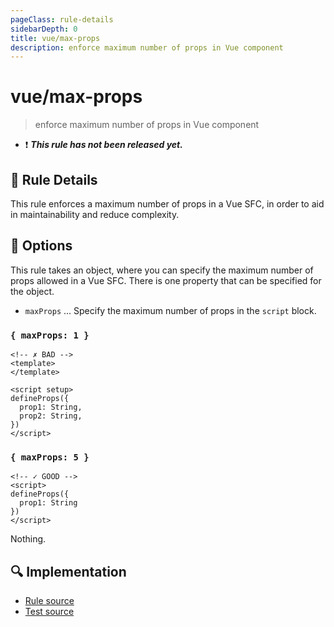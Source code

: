 ```yaml
---
pageClass: rule-details
sidebarDepth: 0
title: vue/max-props
description: enforce maximum number of props in Vue component
---
```


# vue/max-props

> enforce maximum number of props in Vue component

- :exclamation: <badge text="This rule has not been released yet." vertical="middle" type="error"> _**This rule has not been released yet.**_ </badge>

## :book: Rule Details

This rule enforces a maximum number of props in a Vue SFC, in order to aid in maintainability and reduce complexity.

## :wrench: Options

This rule takes an object, where you can specify the maximum number of props allowed in a Vue SFC.
There is one property that can be specified for the object.

- `maxProps` ... Specify the maximum number of props in the `script` block.

### `{ maxProps: 1 }`

<eslint-code-block :rules="{'vue/max-props': ['error', { maxProps: 1 }]}">

```vue
<!-- ✗ BAD -->
<template>
</template>

<script setup>
defineProps({ 
  prop1: String,
  prop2: String,
})
</script>
```

</eslint-code-block>

### `{ maxProps: 5 }`

<eslint-code-block :rules="{'vue/max-props': ['error', { maxProps: 5 }]}">

```vue
<!-- ✓ GOOD -->
<script>
defineProps({
  prop1: String
})
</script>
```

</eslint-code-block>

Nothing.

## :mag: Implementation

- [Rule source](https://github.com/vuejs/eslint-plugin-vue/blob/master/lib/rules/max-props.js)
- [Test source](https://github.com/vuejs/eslint-plugin-vue/blob/master/tests/lib/rules/max-props.js)
